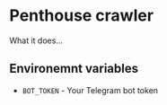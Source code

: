# Penthouse crawler

What it does...

## Environemnt variables

- `BOT_TOKEN` - Your Telegram bot token